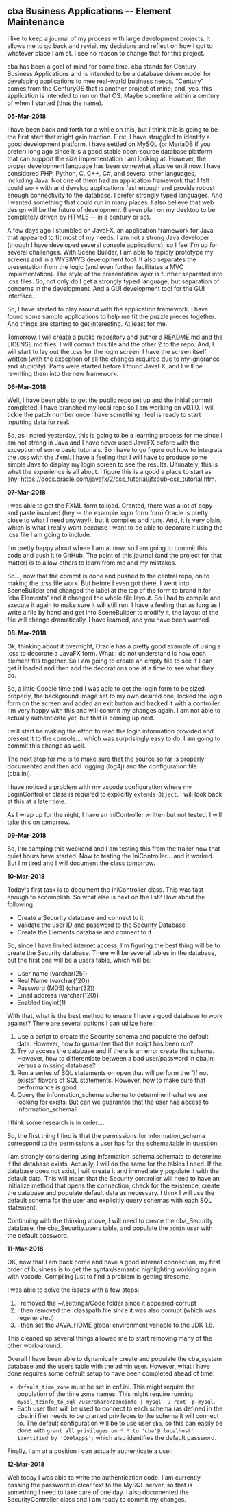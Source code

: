 cba Business Applications -- Element Maintenance
---

I like to keep a journal of my process with large development projects.  It allows me to go back and revisit my decisions and reflect on how I got to whatever place I am at.  I see no reason to change that for this project.

cba has been a goal of mind for some time.  cba stands for Century Business Applications and is intended to be a database driven model for developing applications to mee real-world business needs.  "Century" comes from the CenturyOS that is another project of mine; and, yes, this application is intended to run on that OS.  Maybe sometime within a century of when I started (thus the name).


**05-Mar-2018**

I have been back and forth for a while on this, but I think this is going to be the first start that might gain traction.  First, I have struggled to identify a good development platform.  I have settled on MySQL (or MariaDB if you prefer) long ago since it is a good stable open-source database platform that can support the size implementation I am looking at.  However, the proper development language has been somewhat allusive until now.  I have considered PHP, Python, C, C++, C#, and several other languages, including Java.  Not one of them had an application framework that I felt I could work with and develop applications fast enough and provide robust enough connectivity to the database.  I prefer strongly typed languages.  And I wanted something that could run in many places.  I also believe that web design will be the future of development (I even plan on my desktop to be completely driven by HTML5 -- in a century or so).

A few days ago I stumbled on JavaFX, an application framework for Java that appeared to fit most of my needs.  I am not a strong Java developer (though I have developed several console applications), so I feel I'm up for several challenges.  With Scene Builder, I am able to rapidly prototype my screens and in a WYSIWYG development tool.  It also separates the presentation from the logic (and even further facilitates a MVC implementation).  The style of the presentation layer is further separated into .css files.  So, not only do I get a strongly typed language, but separation of concerns in the development.  And a GUI development tool for the GUI interface.

So, I have started to play around with the application framework.  I have found some sample applications to help me fit the puzzle pieces together.  And things are starting to get interesting.  At least for me.

Tomorrow, I will create a public repository and author a README.md and the LICENSE.md files.  I will commit this file and the other 2 to the repo.  And, I will start to lay out the .css for the login screen.  I have the screen itself written (with the exception of all the changes required due to my ignorance and stupidity).  Parts were started before I found JavaFX, and I will be rewriting them into the new framework.


**06-Mar-2018**

Well, I have been able to get the public repo set up and the initial commit completed.  I have branched my local repo so I am working on v0.1.0.  I will tickle the patch number once I have something I feel is ready to start inputting data for real.

So, as I noted yesterday, this is going to be a learning process for me since I am not strong in Java and I have never used JavaFX before with the exception of some basic tutorials.  So I have to go figure out how to integrate the .css with the .fxml.  I have a feeling that I will have to produce some simple Java to display my login screen to see the results.  Ultimately, this is what the experience is all about.  I figure this is a good a place to start as any: https://docs.oracle.com/javafx/2/css_tutorial/jfxpub-css_tutorial.htm.


**07-Mar-2018**

I was able to get the FXML form to load.  Granted, there was a lot of copy and paste involved (hey -- the example login form form Oracle is pretty close to what I need anyway!), but it compiles and runs.  And, it is very plain, which is what I really want because I want to be able to decorate it using the .css file I am going to include.

I'm pretty happy about where I am at now, so I am going to commit this code and push it to GitHub.  The point of this journal (and the project for that matter) is to allow others to learn from me and my mistakes. 

So..., now that the commit is done and pushed to the central repo, on to making the .css file work.  But before I even got there, I went into SceneBuilder and changed the label at the top of the form to brand it for 'cba Elements' and it changed the whole file layout.  So I had to compile and execute it again to make sure it will still run.  I have a feeling that as long as I write a file by hand and get into SceneBuilder to modify it, the layout of the file will change dramatically.  I have learned, and you have been warned.


**08-Mar-2018**

Ok, thinking about it overnight, Oracle has a pretty good example of using a .css to decorate a JavaFX form.  What I do not understand is how each element fits together.  So I am going to create an empty file to see if I can get it loaded and then add the decorations one at a time to see what they do.

So, a little Google time and I was able to get the login form to be sized properly, the background image set to my own desired one, locked the login form on the screen and added an exit button and backed it with a controller.  I'm very happy with this and will commit my changes again.  I am not able to actually authenticate yet, but that is coming up next.

I will start be making the effort to read the login information provided and present it to the console.... which was surprisingly easy to do.  I am going to commit this change as well.  

The next step for me is to make sure that the source so far is properly documented and then add logging (log4j) and the configuration file (cba.ini).

I have noticed a problem with my vscode configuration where my LoginController class is required to explicitly `extends Object`.  I will look back at this at a later time.

As I wrap up for the night, I have an IniController written but not tested.  I will take this on tomorrow.


**09-Mar-2018**

So, I'm camping this weekend and I am testing this from the trailer now that quiet hours have started.  Now to testing the IniController...  and it worked.  But I'm tired and I will document the class tomorrow.


**10-Mar-2018**

Today's first task is to document the IniController class.  This was fast enough to accomplish.  So what else is next on the list?  How about the following:

* Create a Security database and connect to it
* Validate the user ID and password to the Security Database
* Create the Elements database and connect to it

So, since I have limited internet access, I'm figuring the best thing will be to create the Security database.  There will be several tables in the database, but the first one will be a users table, which will be:
* User name (varchar(25))
* Real Name (varchar(120))
* Password (MD5) (char(32))
* Email address (varchar(120))
* Enabled tinyint(1)

With that, what is the best method to ensure I have a good database to work against?  There are several options I can utilize here:

1. Use a script to create the Security schema and populate the default data.  However, how to guarantee that the script has been run?
1. Try to access the database and if there is an error create the schema.  However, how to differentiate between a bad user/password in cba.ini versus a missing database?
1. Run a series of SQL statements on open that will perform the "if not exists" flavors of SQL statements.  However, how to make sure that performance is good.
1. Query the information_schema schema to determine if what we are looking for exists.  But can we guarantee that the user has access to information_schema?

I think some research is in order....

So, the first thing I find is that the permissions for information_schema correspond to the permissions a user has for the schema.table in question.

I am strongly considering using information_schema.schemata to determine if the database exists.  Actually, I will do the same for the tables I need.  If the database does not exist, I will create it and immediately populate it with the default data.  This will mean that the Security controller will need to have an initialize method that opens the connection, check for the existence, create the database and populate default data as necessary.  I think I will use the default schema for the user and explicitly query schemas with each SQL statement.

Continuing with the thinking above, I will need to create the cba_Security database, the cba_Security.users table, and populate the `admin` user with the default password.


**11-Mar-2018**

OK, now that I am back home and have a good internet connection, my first order of business is to get the syntax/semantic highlighting working again with vscode.  Compiling just to find a problem is getting tiresome.

I was able to solve the issues with a few steps:
1. I removed the ~/.settings/Code folder since it appeared corrupt
1. I then removed the .classpath file since it was also corrupt (which was regenerated)
1. I then set the JAVA_HOME global environment variable to the JDK 1.8.

This cleaned up several things allowed me to start removing many of the other work-around.

Overall I have been able to dynamically create and populate the cba_system database and the users table with the admin user.  However, what I have done requires some default setup to have been completed ahead of time:
* `default_time_zone` must be set in cnf.ini.  This might require the population of the time zone names.  This might require running `mysql_tzinfo_to_sql /usr/share/zoneinfo | mysql -u root -p mysql`.
* Each user that will be used to connect to each schema (as defined in the cba.ini file) needs to be granted privileges to the schema it will connect to.  The default configuration will be to use user `cba`, so this can easily be done with `grant all privileges on *.* to 'cba'@'localhost' identified by 'C00lApp$';` which also identifies the default password.

Finally, I am at a position I can actually authenticate a user.


**12-Mar-2018**

Well today I was able to write the authentication code.   I am currently passing the password in clear text to the MySQL server, so that is something I need to take care of one day.  I also documented the SecurityController class and I am ready to commit my changes.
